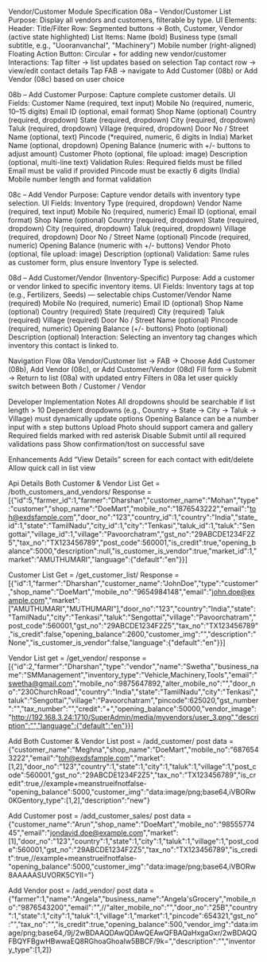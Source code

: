 Vendor/Customer Module Specification
08a – Vendor/Customer List
Purpose: Display all vendors and customers, filterable by type.
UI Elements:
Header:
Title/Filter Row: Segmented buttons → Both, Customer, Vendor (active state highlighted)
List Items:
Name (bold)
Business type (small subtitle, e.g., "Uooranvanchal", "Machinery")
Mobile number (right-aligned)
Floating Action Button: Circular + for adding new vendor/customer
Interactions:
Tap filter → list updates based on selection
Tap contact row → view/edit contact details
Tap FAB → navigate to Add Customer (08b) or Add Vendor (08c) based on user choice

08b – Add Customer
Purpose: Capture complete customer details.
UI Fields:
Customer Name (required, text input)
Mobile No (required, numeric, 10–15 digits)
Email ID (optional, email format)
Shop Name (optional)
Country (required, dropdown)
State (required, dropdown)
City (required, dropdown)
Taluk (required, dropdown)
Village (required, dropdown)
Door No / Street Name (optional, text)
Pincode (*required, numeric, 6 digits in India)
Market Name (optional, dropdown)
Opening Balance (numeric with +/- buttons to adjust amount)
Customer Photo (optional, file upload: image)
Description (optional, multi-line text)
Validation Rules:
Required fields must be filled
Email must be valid if provided
Pincode must be exactly 6 digits (India)
Mobile number length and format validation

08c – Add Vendor
Purpose: Capture vendor details with inventory type selection.
UI Fields:
Inventory Type (required, dropdown)
Vendor Name (required, text input)
Mobile No (required, numeric)
Email ID (optional, email format)
Shop Name (optional)
Country (required, dropdown)
State (required, dropdown)
City (required, dropdown)
Taluk (required, dropdown)
Village (required, dropdown)
Door No / Street Name (optional)
Pincode (required, numeric)
Opening Balance (numeric with +/- buttons)
Vendor Photo (optional, file upload: image)
Description (optional)
Validation: Same rules as customer form, plus ensure Inventory Type is selected.

08d – Add Customer/Vendor (Inventory-Specific)
Purpose: Add a customer or vendor linked to specific inventory items.
UI Fields:
Inventory tags at top (e.g., Fertilizers, Seeds) — selectable chips
Customer/Vendor Name (required)
Mobile No (required, numeric)
Email ID (optional)
Shop Name (optional)
Country (required)
State (required)
City (required)
Taluk (required)
Village (required)
Door No / Street Name (optional)
Pincode (required, numeric)
Opening Balance (+/- buttons)
Photo (optional)
Description (optional)
Interaction:
Selecting an inventory tag changes which inventory this contact is linked to.

Navigation Flow
08a Vendor/Customer list → FAB → Choose Add Customer (08b), Add Vendor (08c), or Add Customer/Vendor (08d)
Fill form → Submit → Return to list (08a) with updated entry
Filters in 08a let user quickly switch between Both / Customer / Vendor

Developer Implementation Notes
All dropdowns should be searchable if list length > 10
Dependent dropdowns (e.g., Country → State → City → Taluk → Village) must dynamically update options
Opening Balance can be a number input with ± step buttons
Upload Photo should support camera and gallery
Required fields marked with red asterisk
Disable Submit until all required validations pass
Show confirmation/tost on successful save

Enhancements
Add “View Details” screen for each contact with edit/delete
Allow quick call in list view


Api Details
Both Customer & Vendor List
 Get = /both_customers_and_vendors/<former id>
 Response =[{"id":5,"farmer_id":1,"farmer":"Dharshan","customer_name":"Mohan","type":"customer","shop_name":"DoeMart","mobile_no":"1876543222","email":"toh@exdsfample.com","door_no":"123","country_id":1,"country":"India","state_id":1,"state":"TamilNadu","city_id":1,"city":"Tenkasi","taluk_id":1,"taluk":"Sengottai","village_id":1,"village":"Pavoorchatram","gst_no":"29ABCDE1234F2Z5","tax_no":"TX123456789","post_code":560001,"is_credit":true,"opening_balance":5000,"description":null,"is_customer_is_vendor":true,"market_id":1,"market":"AMUTHUMARI","language":{"default":"en"}}]

Customer List
 Get = /get_customer_list/<former id>
 Response =[{"id":1,"farmer":"Dharshan","customer_name":"JohnDoe","type":"customer","shop_name":"DoeMart","mobile_no":"9654984148","email":"john.doe@example.com","market":["AMUTHUMARI","MUTHUMARI"],"door_no":"123","country":"India","state":"TamilNadu","city":"Tenkasi","taluk":"Sengottai","village":"Pavoorchatram","post_code":560001,"gst_no":"29ABCDE1234F2Z5","tax_no":"TX123456789","is_credit":false,"opening_balance":2600,"customer_img":"","description":"None","is_customer_is_vendor":false,"language":{"default":"en"}}]

 Vendor List
 get = /get_vendor/<former id>
 response = [{"id":2,"farmer":"Dharshan","type":"vendor","name":"Swetha","business_name":"SMManagement","inventory_type":"Vehicle,Machinery,Tools","email":"swetha@gmail.com","mobile_no":9875647892,"alter_mobile_no":"","door_no":"230ChurchRoad","country":"India","state":"TamilNadu","city":"Tenkasi","taluk":"Sengottai","village":"Pavoorchatram","pincode":625020,"gst_number":"","tax_number":"","credit":"+","opening_balance":50000,"vendor_image":"http://192.168.3.24:1710/SuperAdmin/media/myvendors/user_3.png","description":"","language":{"default":"en"}}]

Add Both Customer & Vendor List
post = /add_customer/<former id>
post data = {"customer_name":"Meghna","shop_name":"DoeMart","mobile_no":"6876543222","email":"toh@exdsfample.com","market":[1,2],"door_no":"123","country":1,"state":1,"city":1,"taluk":1,"village":1,"post_code":560001,"gst_no":"29ABCDE1234F2Z5","tax_no":"TX123456789","is_credit":true,//example+meanstrueifnotfalse-"opening_balance":5000,"customer_img":"data:image/png;base64,iVBORw0KGentory_type":[1,2],"description":"new"}

Add Customer
post = /add_customer_sales/<former id>
post data = {"customer_name":"Arun","shop_name":"DoeMart","mobile_no":"9855577445","email":"jondavid.doe@example.com","market":[1],"door_no":"123","country":1,"state":1,"city":1,"taluk":1,"village":1,"post_code":560001,"gst_no":"29ABCDE1234F2Z5","tax_no":"TX123456789","is_credit":true,//example+meanstrueifnotfalse-"opening_balance":5000,"customer_img":"data:image/png;base64,iVBORw8AAAAASUVORK5CYII="}

Add Vendor
post = /add_vendor/<former id>
post data = {"farmer":1,"name":"Angela","business_name":"Angela'sGrocery","mobile_no":"9876543200","email":"",//"alter_mobile_no":"","door_no":"25B","country":1,"state":1,"city":1,"taluk":1,"village":1,"market":1,"pincode":654321,"gst_no":"","tax_no":"","is_credit":true,"opening_balance":500,"vendor_img":"data:image/png;base64,/9j/2wBDAAQDAwQDAwQEAwQFBAQaHxgaGxr/2wBDAQQFBQYFBgwHBwwaEQ8RGhoaGhoaIw5BBCF/9k=","description":"","inventory_type":[1,2]}
